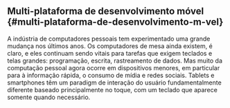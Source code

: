 ## Multi-plataforma de desenvolvimento móvel {#multi-plataforma-de-desenvolvimento-m-vel}

A indústria de computadores pessoais tem experimentado uma grande mudança nos últimos anos. Os computadores de mesa ainda existem, é claro, e eles continuam sendo vitais para tarefas que exigem teclados e telas grandes: programação, escrita, rastreamento de dados. Mas muito da computação pessoal agora ocorre em dispositivos menores, em particular para à informação rápida, o consumo de mídia e redes sociais. Tablets e smartphones têm um paradigm de interação do usuário fundamentalmente diferente baseado principalmente no toque, com um teclado que aparece somente quando necessário.